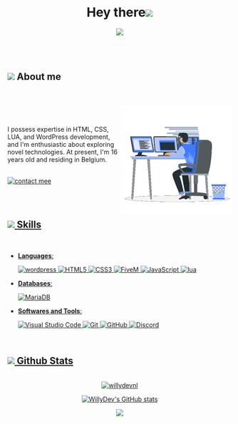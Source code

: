 <!-- <div id="header" align="center">
        <img src=""/></div> -->

<h1 align="center"><b>Hey there</b><img src="https://media.giphy.com/media/hvRJCLFzcasrR4ia7z/giphy.gif" width="35"></h1>

<p align="center">
  <a href="https://github.com/DenverCoder1/readme-typing-svg"><img src="https://readme-typing-svg.herokuapp.com?font=Time+New+Roman&color=ea6596&size=25&center=true&vCenter=true&width=600&height=100&lines=Hello+World;Developer;HTML,+CSS,+LUA;This+was+crafted+with+love..<3;"></a>
</p>
 
 <br><br>

## <img src="https://cdn.discordapp.com/emojis/1057946941150986260.gif" width ="25"><b> About me</b>
<br>

<picture> <img align="right" src="https://github.com/0xAbdulKhalid/0xAbdulKhalid/raw/main/assets/mdImages/Right_Side.gif" width = 250px></picture>

<br><br>

I possess expertise in HTML, CSS, LUA, and WordPress development, and I'm enthusiastic about exploring novel technologies. At present, I'm 16 years old and residing in Belgium. </a>
<br><br>

<a href="https://discord.com/channels/@me/819276465618419763"> <img src="https://discord.c99.nl/widget/theme-2/819276465618419763.png" alt="contact mee">

<br><br>

## <img src="https://media2.giphy.com/media/QssGEmpkyEOhBCb7e1/giphy.gif?cid=ecf05e47a0n3gi1bfqntqmob8g9aid1oyj2wr3ds3mg700bl&rid=giphy.gif" width ="25"><b> Skills</b>
<br>

<p align="center">

- **Languages**:
    
    ![wordpress](https://img.shields.io/badge/WordPress-2272a8?style=for-the-badge&logo=WordPress&logoColor=white)
    ![HTML5](https://img.shields.io/badge/HTML5%20-e54d26.svg?style=for-the-badge&logo=html5&logoColor=white)
    ![CSS3](https://img.shields.io/badge/CSS%20-264de4.svg?style=for-the-badge&logo=css3&logoColor=white)
    ![FiveM](https://img.shields.io/badge/FiveM-ff7101?style=for-the-badge&logo=FiveM&logoColor=white)
    ![JavaScript](https://img.shields.io/badge/JavaScript%20-%23F7DF1E.svg?style=for-the-badge&logo=javascript&logoColor=black)
    ![lua](https://img.shields.io/badge/Lua-000080?style=for-the-badge&logo=Lua&logoColor=white)

- **Databases**:

    ![MariaDB](https://img.shields.io/badge/MariaDB%20-c49a6c.svg?style=for-the-badge&logo=MariaDB&logoColor=black)

- **Softwares and Tools**:
    
    ![Visual Studio Code](https://img.shields.io/badge/Visual%20Studio%20Code-0078d7.svg?style=for-the-badge&logo=visual-studio-code&logoColor=white)
    ![Git](https://img.shields.io/badge/git-f0502b.svg?style=for-the-badge&logo=git&logoColor=white)
    ![GitHub](https://img.shields.io/badge/github-%23121011.svg?style=for-the-badge&logo=github&logoColor=white)
    ![Discord](https://img.shields.io/discord/1006915882129297498?color=7289DA&labelColor=4a64bd&logo=discord&logoColor=white&style=for-the-badge)


<br>

</p>

## <img src="https://media.giphy.com/media/iY8CRBdQXODJSCERIr/giphy.gif" width="35"><b> Github Stats </b>
<br>

<div align="center">

<img src="https://github-readme-stats.vercel.app/api/top-langs?username=willydevnl&show_icons=true&locale=en&layout=compact&line_height=20&title_color=ea6596&icon_color=&text_color=D3D3D3&bg_color=282a36" width="375"  alt="willydevnl"/>

![WillyDev's GitHub stats](https://github-readme-stats.vercel.app/api?username=willydevnl&show_icons=true&theme=dracula)

![](https://komarev.com/ghpvc/?username=willydevnl&label=PROFILE+VIEWS)
</a>
</div>

